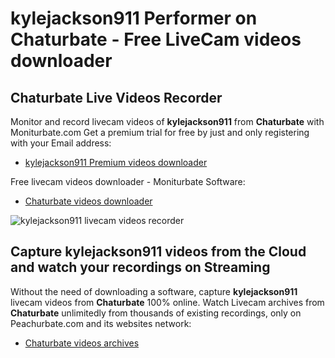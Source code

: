 # kylejackson911 Performer on Chaturbate - Free LiveCam videos downloader

## Chaturbate Live Videos Recorder

Monitor and record livecam videos of **kylejackson911** from **Chaturbate** with Moniturbate.com
Get a premium trial for free by just and only registering with your Email address:
* [kylejackson911 Premium videos downloader](https://moniturbate.com/request-demo-licence-key.html)

Free livecam videos downloader - Moniturbate Software:
* [Chaturbate videos downloader](https://moniturbate.com/moniturbate-download-software.html)

![kylejackson911 livecam videos recorder](https://peachurnet.com/templates/moniturbate-software.png)


## Capture kylejackson911 videos from the Cloud and watch your recordings on Streaming

Without the need of downloading a software, capture **kylejackson911** livecam videos from **Chaturbate** 100% online.
Watch Livecam archives from **Chaturbate** unlimitedly from thousands of existing recordings, only on Peachurbate.com and its websites network:
* [Chaturbate videos archives](https://peachurnet.com/)